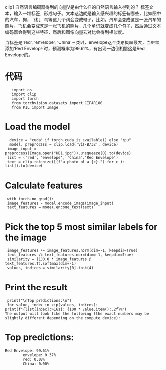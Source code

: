 clip1
自然语言编码器得到的向量V是由什么样的自然语言输入得到的？ 标签文本，输入一堆标签，形成句子。文本这边就是输入感兴趣的标签有哪些，比如图中的汽车，狗，飞机，鸟等这几个词会变成句子，比如，汽车会变成这是一张汽车的照片，飞机会变成这是一张飞机的照片，几个单词就变成几个句子，然后通过文本编码器会得到这些特征，然后和图像向量去对比会得到相似度。

当标签是'red', 'envelope', 'China'三类时，envelope这个类别概率最大，当继续添加‘Red Envelope’时，预测概率为99.61%，有出现一边倒相信这是Red Envelope的。

 # 代码
       import os
       import clip
       import torch
       from torchvision.datasets import CIFAR100
       from PIL import Image
  
 # Load the model
      device = "cuda" if torch.cuda.is_available() else "cpu"
      model, preprocess = clip.load('ViT-B/32', device)
     image_input = preprocess(Image.open("HB1.jpg")).unsqueeze(0).to(device)
     list = ('red', 'envelope', 'China','Red Envelope')
     text = clip.tokenize([(f"a photo of a {c}.") for c in list]).to(device)
 
 # Calculate features
     with torch.no_grad():
     image_features = model.encode_image(image_input)
     text_features = model.encode_text(text)  
 
 # Pick the top 5 most similar labels for the image
     image_features /= image_features.norm(dim=-1, keepdim=True)
     text_features /= text_features.norm(dim=-1, keepdim=True)
     similarity = (100.0 * image_features @ text_features.T).softmax(dim=-1)
     values, indices = similarity[0].topk(4)
 
 # Print the result
     print("\nTop predictions:\n")
     for value, index in zip(values, indices):
    print(f"{list[index]:>16s}: {100 * value.item():.2f}%")
    The output will look like the following (the exact numbers may be slightly different depending on the compute device):

# Top predictions:

    Red Envelope: 99.61%
            envelope: 0.37%
            red: 0.00%
            China: 0.00%
